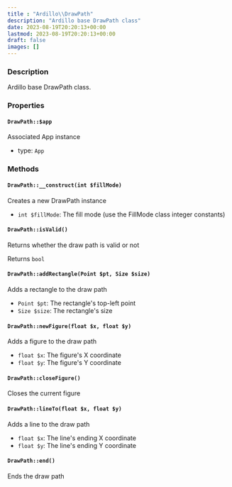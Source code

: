 ```yaml
---
title : "Ardillo\\DrawPath"
description: "Ardillo base DrawPath class"
date: 2023-08-19T20:20:13+00:00
lastmod: 2023-08-19T20:20:13+00:00
draft: false
images: []
---
```

### Description

Ardillo base DrawPath class.

### Properties

#### `DrawPath::$app`

Associated App instance

 * type: `App`



### Methods

#### `DrawPath::__construct(int $fillMode)`

Creates a new DrawPath instance

 * `int $fillMode`: The fill mode (use the FillMode class integer constants)


#### `DrawPath::isValid()`

Returns whether the draw path is valid or not


Returns `bool`



#### `DrawPath::addRectangle(Point $pt, Size $size)`

Adds a rectangle to the draw path

 * `Point $pt`: The rectangle's top-left point
 * `Size $size`: The rectangle's size


#### `DrawPath::newFigure(float $x, float $y)`

Adds a figure to the draw path

 * `float $x`: The figure's X coordinate
 * `float $y`: The figure's Y coordinate


#### `DrawPath::closeFigure()`

Closes the current figure



#### `DrawPath::lineTo(float $x, float $y)`

Adds a line to the draw path

 * `float $x`: The line's ending X coordinate
 * `float $y`: The line's ending Y coordinate


#### `DrawPath::end()`

Ends the draw path




